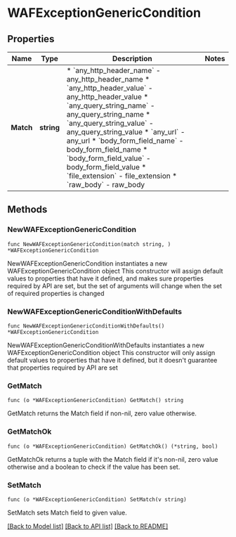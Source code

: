 # WAFExceptionGenericCondition

## Properties

Name | Type | Description | Notes
------------ | ------------- | ------------- | -------------
**Match** | **string** | * &#x60;any_http_header_name&#x60; - any_http_header_name * &#x60;any_http_header_value&#x60; - any_http_header_value * &#x60;any_query_string_name&#x60; - any_query_string_name * &#x60;any_query_string_value&#x60; - any_query_string_value * &#x60;any_url&#x60; - any_url * &#x60;body_form_field_name&#x60; - body_form_field_name * &#x60;body_form_field_value&#x60; - body_form_field_value * &#x60;file_extension&#x60; - file_extension * &#x60;raw_body&#x60; - raw_body | 

## Methods

### NewWAFExceptionGenericCondition

`func NewWAFExceptionGenericCondition(match string, ) *WAFExceptionGenericCondition`

NewWAFExceptionGenericCondition instantiates a new WAFExceptionGenericCondition object
This constructor will assign default values to properties that have it defined,
and makes sure properties required by API are set, but the set of arguments
will change when the set of required properties is changed

### NewWAFExceptionGenericConditionWithDefaults

`func NewWAFExceptionGenericConditionWithDefaults() *WAFExceptionGenericCondition`

NewWAFExceptionGenericConditionWithDefaults instantiates a new WAFExceptionGenericCondition object
This constructor will only assign default values to properties that have it defined,
but it doesn't guarantee that properties required by API are set

### GetMatch

`func (o *WAFExceptionGenericCondition) GetMatch() string`

GetMatch returns the Match field if non-nil, zero value otherwise.

### GetMatchOk

`func (o *WAFExceptionGenericCondition) GetMatchOk() (*string, bool)`

GetMatchOk returns a tuple with the Match field if it's non-nil, zero value otherwise
and a boolean to check if the value has been set.

### SetMatch

`func (o *WAFExceptionGenericCondition) SetMatch(v string)`

SetMatch sets Match field to given value.



[[Back to Model list]](../README.md#documentation-for-models) [[Back to API list]](../README.md#documentation-for-api-endpoints) [[Back to README]](../README.md)


